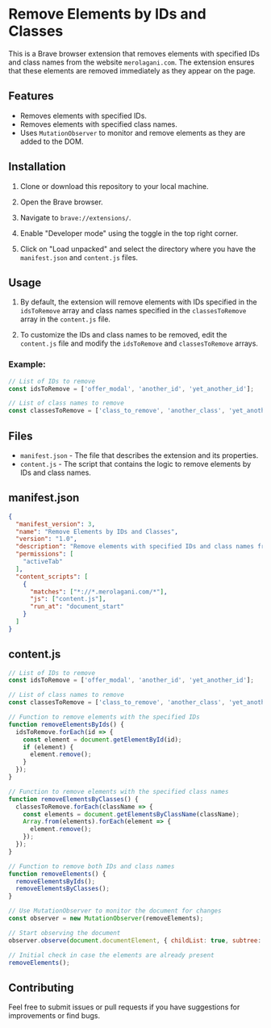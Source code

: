 # Remove Elements by IDs and Classes

This is a Brave browser extension that removes elements with specified IDs and class names from the website `merolagani.com`. The extension ensures that these elements are removed immediately as they appear on the page.

## Features

- Removes elements with specified IDs.
- Removes elements with specified class names.
- Uses `MutationObserver` to monitor and remove elements as they are added to the DOM.

## Installation

1. Clone or download this repository to your local machine.

2. Open the Brave browser.

3. Navigate to `brave://extensions/`.

4. Enable "Developer mode" using the toggle in the top right corner.

5. Click on "Load unpacked" and select the directory where you have the `manifest.json` and `content.js` files.

## Usage

1. By default, the extension will remove elements with IDs specified in the `idsToRemove` array and class names specified in the `classesToRemove` array in the `content.js` file.

2. To customize the IDs and class names to be removed, edit the `content.js` file and modify the `idsToRemove` and `classesToRemove` arrays.

### Example:

```javascript
// List of IDs to remove
const idsToRemove = ['offer_modal', 'another_id', 'yet_another_id'];

// List of class names to remove
const classesToRemove = ['class_to_remove', 'another_class', 'yet_another_class'];
```

## Files

- `manifest.json` - The file that describes the extension and its properties.
- `content.js` - The script that contains the logic to remove elements by IDs and class names.

## manifest.json

```json
{
  "manifest_version": 3,
  "name": "Remove Elements by IDs and Classes",
  "version": "1.0",
  "description": "Remove elements with specified IDs and class names from merolagani.com",
  "permissions": [
    "activeTab"
  ],
  "content_scripts": [
    {
      "matches": ["*://*.merolagani.com/*"],
      "js": ["content.js"],
      "run_at": "document_start"
    }
  ]
}
```

## content.js

```javascript
// List of IDs to remove
const idsToRemove = ['offer_modal', 'another_id', 'yet_another_id'];

// List of class names to remove
const classesToRemove = ['class_to_remove', 'another_class', 'yet_another_class'];

// Function to remove elements with the specified IDs
function removeElementsByIds() {
  idsToRemove.forEach(id => {
    const element = document.getElementById(id);
    if (element) {
      element.remove();
    }
  });
}

// Function to remove elements with the specified class names
function removeElementsByClasses() {
  classesToRemove.forEach(className => {
    const elements = document.getElementsByClassName(className);
    Array.from(elements).forEach(element => {
      element.remove();
    });
  });
}

// Function to remove both IDs and class names
function removeElements() {
  removeElementsByIds();
  removeElementsByClasses();
}

// Use MutationObserver to monitor the document for changes
const observer = new MutationObserver(removeElements);

// Start observing the document
observer.observe(document.documentElement, { childList: true, subtree: true });

// Initial check in case the elements are already present
removeElements();
```

## Contributing

Feel free to submit issues or pull requests if you have suggestions for improvements or find bugs.